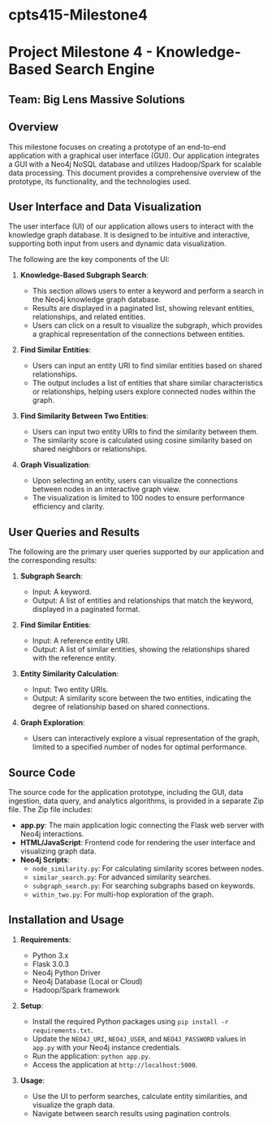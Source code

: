 # cpts415-Milestone4
# Project Milestone 4 - Knowledge-Based Search Engine

## Team: Big Lens Massive Solutions

## Overview
This milestone focuses on creating a prototype of an end-to-end application with a graphical user interface (GUI). Our application integrates a GUI with a Neo4j NoSQL database and utilizes Hadoop/Spark for scalable data processing. This document provides a comprehensive overview of the prototype, its functionality, and the technologies used.

## User Interface and Data Visualization
The user interface (UI) of our application allows users to interact with the knowledge graph database. It is designed to be intuitive and interactive, supporting both input from users and dynamic data visualization.

The following are the key components of the UI:

1. **Knowledge-Based Subgraph Search**:
   - This section allows users to enter a keyword and perform a search in the Neo4j knowledge graph database.
   - Results are displayed in a paginated list, showing relevant entities, relationships, and related entities.
   - Users can click on a result to visualize the subgraph, which provides a graphical representation of the connections between entities.

2. **Find Similar Entities**:
   - Users can input an entity URI to find similar entities based on shared relationships.
   - The output includes a list of entities that share similar characteristics or relationships, helping users explore connected nodes within the graph.

3. **Find Similarity Between Two Entities**:
   - Users can input two entity URIs to find the similarity between them.
   - The similarity score is calculated using cosine similarity based on shared neighbors or relationships.

4. **Graph Visualization**:
   - Upon selecting an entity, users can visualize the connections between nodes in an interactive graph view.
   - The visualization is limited to 100 nodes to ensure performance efficiency and clarity.

## User Queries and Results
The following are the primary user queries supported by our application and the corresponding results:

1. **Subgraph Search**:
   - Input: A keyword.
   - Output: A list of entities and relationships that match the keyword, displayed in a paginated format.

2. **Find Similar Entities**:
   - Input: A reference entity URI.
   - Output: A list of similar entities, showing the relationships shared with the reference entity.

3. **Entity Similarity Calculation**:
   - Input: Two entity URIs.
   - Output: A similarity score between the two entities, indicating the degree of relationship based on shared connections.

4. **Graph Exploration**:
   - Users can interactively explore a visual representation of the graph, limited to a specified number of nodes for optimal performance.

## Source Code
The source code for the application prototype, including the GUI, data ingestion, data query, and analytics algorithms, is provided in a separate Zip file. The Zip file includes:

- **app.py**: The main application logic connecting the Flask web server with Neo4j interactions.
- **HTML/JavaScript**: Frontend code for rendering the user interface and visualizing graph data.
- **Neo4j Scripts**:
  - `node_similarity.py`: For calculating similarity scores between nodes.
  - `similar_search.py`: For advanced similarity searches.
  - `subgraph_search.py`: For searching subgraphs based on keywords.
  - `within_two.py`: For multi-hop exploration of the graph.

## Installation and Usage
1. **Requirements**:
   - Python 3.x
   - Flask 3.0.3
   - Neo4j Python Driver
   - Neo4j Database (Local or Cloud)
   - Hadoop/Spark framework

2. **Setup**:
   - Install the required Python packages using `pip install -r requirements.txt`.
   - Update the `NEO4J_URI`, `NEO4J_USER`, and `NEO4J_PASSWORD` values in `app.py` with your Neo4j instance credentials.
   - Run the application: `python app.py`.
   - Access the application at `http://localhost:5000`.

3. **Usage**:
   - Use the UI to perform searches, calculate entity similarities, and visualize the graph data.
   - Navigate between search results using pagination controls.
